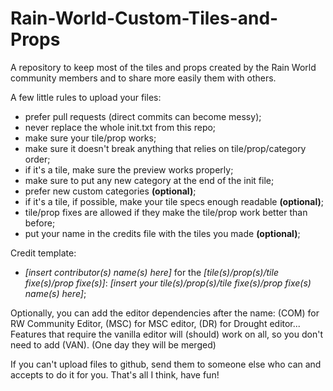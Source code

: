 # Rain-World-Custom-Tiles-and-Props
A repository to keep most of the tiles and props created by the Rain World community members and to share more easily them with others.

A few little rules to upload your files:
- prefer pull requests (direct commits can become messy);
- never replace the whole init.txt from this repo;
- make sure your tile/prop works;
- make sure it doesn't break anything that relies on tile/prop/category order;
- if it's a tile, make sure the preview works properly;
- make sure to put any new category at the end of the init file;
- prefer new custom categories **(optional)**;
- if it's a tile, if possible, make your tile specs enough readable **(optional)**;
- tile/prop fixes are allowed if they make the tile/prop work better than before;
- put your name in the credits file with the tiles you made **(optional)**;

Credit template:
- *[insert contributor(s) name(s) here]* for the *[tile(s)/prop(s)/tile fixe(s)/prop fixe(s)]*: *[insert your tile(s)/prop(s)/tile fixe(s)/prop fixe(s) name(s) here]*;

Optionally, you can add the editor dependencies after the name: (COM) for RW Community Editor, (MSC) for MSC editor, (DR) for Drought editor... Features that require the vanilla editor will (should) work on all, so you don't need to add (VAN).
(One day they will be merged)

If you can't upload files to github, send them to someone else who can and accepts to do it for you.
That's all I think, have fun!
